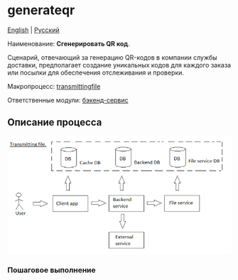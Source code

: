 # generateqr

[English](generateqr.md) | [Русский](generateqr.ru.md)

Наименование: **Сгенерировать QR код**.

Сценарий, отвечающий за генерацию QR-кодов в компании службы доставки, предполагает создание уникальных кодов для каждого заказа или посылки для обеспечения отслеживания и проверки.

Макропроцесс: [transmittingfile](../../macroprocesses/transmittingfile.ru.md)

Ответственные модули: [бэкенд-сервис](../../backend/fileservice.ru.md)

## Описание процесса

![transmittingfile_overall](../../img/transmittingfile_overall.png)

### Пошаговое выполнение

